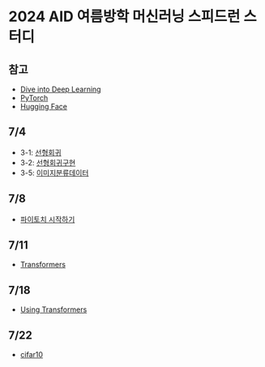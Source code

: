 # 2024 AID 여름방학 머신러닝 스피드런 스터디 <br/>
## 참고 
- [Dive into Deep Learning](https://d2l.ai/)
- [PyTorch](https://tutorials.pytorch.kr/beginner/basics/intro.html)
- [Hugging Face](https://huggingface.co/)

## 7/4
- 3-1: [선형회귀](https://velog.io/@soheean1370/Dive-into-Deep-Learning-%EC%84%A0%ED%98%95%ED%9A%8C%EA%B7%80)
- 3-2: [선형회귀구현](https://velog.io/@soheean1370/Dive-into-Deep-Learning-%EC%84%A0%ED%98%95%ED%9A%8C%EA%B7%80-%EA%B5%AC%ED%98%84)
- 3-5: [이미지분류데이터](https://velog.io/@soheean1370/Dive-into-Deep-Learning-%EC%9D%B4%EB%AF%B8%EC%A7%80-%EB%B6%84%EB%A5%98-%EB%8D%B0%EC%9D%B4%ED%84%B0)

## 7/8
- [파이토치 시작하기](https://velog.io/@soheean1370/%ED%8C%8C%EC%9D%B4%ED%86%A0%EC%B9%98-%EA%B8%B0%EB%B3%B8-%EC%9D%B5%ED%9E%88%EA%B8%B0)

## 7/11
- [Transformers](https://velog.io/@soheean1370/TRANSFORMERMODELS)

## 7/18
- [Using Transformers](https://velog.io/@soheean1370/USING-TRANSFORMERS)

## 7/22
- [cifar10](https://velog.io/@soheean1370/cifar10-my9b4eok)
